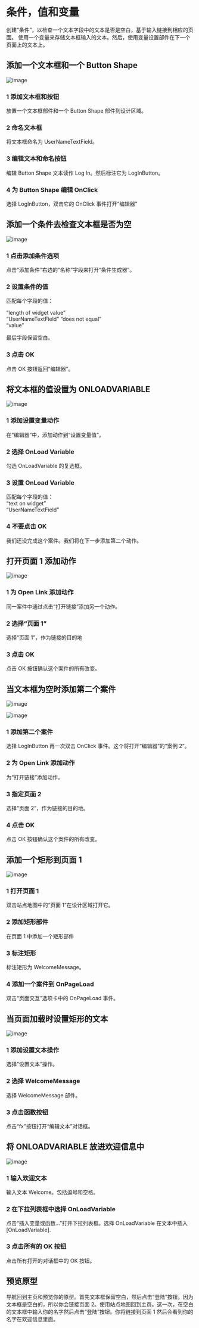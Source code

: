 # 条件，值和变量

创建“条件”，以检查一个文本字段中的文本是否是空白，基于输入链接到相应的页面。 使用一个变量来存储文本框输入的文本。然后，使用变量设置部件在下一个页面上的文本上。

## 添加一个文本框和一个 Button Shape 

![image](images/conditionsvv1.png)

### 1 添加文本框和按钮
放置一个文本框部件和一个 Button Shape 部件到设计区域。

### 2 命名文本框
将文本框命名为 UserNameTextField。

### 3 编辑文本和命名按钮
编辑 Button Shape 文本读作 Log In。然后标注它为 LogInButton。

### 4 为 Button Shape 编辑 OnClick 
选择 LogInButton，双击它的 OnClick 事件打开“编辑器”

## 添加一个条件去检查文本框是否为空

![image](images/conditionsvv2.png)

### 1 点击添加条件选项
点击“添加条件”右边的“名称”字段来打开“条件生成器”。

### 2 设置条件的值
匹配每个字段的值： 

“length of widget value”  
“UserNameTextField”
“does not equal”  
“value”  

最后字段保留空白。

### 3 点击 OK 
点击 OK 按钮返回“编辑器”。


## 将文本框的值设置为 ONLOADVARIABLE 

![image](images/conditionsvv3.png)

### 1 添加设置变量动作
在“编辑器”中，添加动作到“设置变量值”。

### 2 选择 OnLoad Variable
勾选 OnLoadVariable 的复选框。

### 3 设置 OnLoad Variable
匹配每个字段的值：  
“text on widget”  
“UserNameTextField”  

### 4 不要点击 OK 
我们还没完成这个案件。我们将在下一步添加第二个动作。

## 打开页面 1 添加动作 

![image](images/conditionsvv4.png)

### 1 为 Open Link 添加动作
同一案件中通过点击“打开链接”添加另一个动作。

### 2 选择“页面 1”
选择“页面 1”，作为链接的目的地

### 3 点击 OK 
点击 OK 按钮确认这个案件的所有改变。

## 当文本框为空时添加第二个案件 

![image](images/conditionsvv5-1.png)

![image](images/conditionsvv5-2.png) 

### 1 添加第二个案件
选择 LogInButton 再一次双击 OnClick 事件。这个将打开“编辑器”的“案例 2”。

### 2 为 Open Link 添加动作
为“打开链接”添加动作。

### 3 指定页面 2
选择“页面 2”，作为链接的目的地。

### 4 点击 OK
点击 OK 按钮确认这个案件的所有改变。


## 添加一个矩形到页面 1

![image](images/conditionsvv6.png)

### 1 打开页面 1
双击站点地图中的“页面 1”在设计区域打开它。

### 2 添加矩形部件
在页面 1 中添加一个矩形部件

### 3 标注矩形
标注矩形为 WelcomeMessage。

### 4 添加一个案件到 OnPageLoad 
双击“页面交互”选项卡中的 OnPageLoad 事件。

## 当页面加载时设置矩形的文本

![image](images/conditionsvv7.png)

### 1 添加设置文本操作
选择“设置文本”操作。

### 2 选择 WelcomeMessage
选择 WelcomeMessage 部件。

### 3 点击函数按钮
点击“fx”按钮打开“编辑文本”对话框。


## 将 ONLOADVARIABLE 放进欢迎信息中

![image](images/conditionsvv8.png)

### 1 输入欢迎文本
输入文本 Welcome。包括逗号和空格。

### 2 在下拉列表框中选择 OnLoadVariable 
点击“插入变量或函数...”打开下拉列表框。选择 OnLoadVariable 在文本中插入 [OnLoadVariable].

### 3 点击所有的 OK 按钮
点击所有打开的对话框中的 OK 按钮。

## 预览原型

导航回到主页和预览你的原型。首先文本框保留空白，然后点击“登陆”按钮。因为文本框是空白的，所以你会链接页面 2。使用站点地图回到主页。这一次，在空白的文本框中输入你的名字然后点击“登陆”按钮。你将链接到页面 1 然后会看到你的名字在欢迎信息里面。
